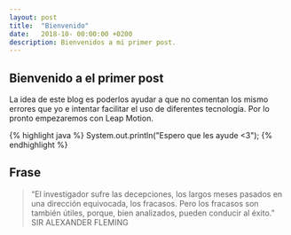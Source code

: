 ```yaml
---
layout: post
title:  "Bienvenido"
date:   2018-10- 00:00:00 +0200
description: Bienvenidos a mi primer post.
---
```


## Bienvenido a el primer post
La idea de este blog es poderlos ayudar a que no comentan los mismo errores que yo e intentar facilitar el uso de diferentes tecnología.
Por lo pronto empezaremos con Leap Motion.

{% highlight java %}
System.out.println("Espero que les ayude <3");
{% endhighlight %}

## Frase
>“El investigador sufre las decepciones, los largos meses pasados en una dirección equivocada, los fracasos. Pero los fracasos son también útiles, porque, bien analizados, pueden conducir al éxito.”
SIR ALEXANDER FLEMING

